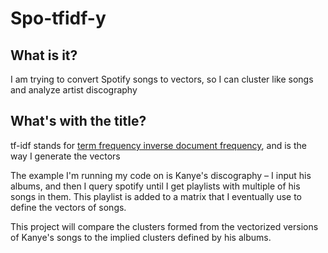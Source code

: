 # Spo-tfidf-y

## What is it?

I am trying to convert Spotify songs to vectors, so I can cluster like songs and analyze artist discography

## What's with the title?

tf-idf stands for [term frequency inverse document frequency](https://en.wikipedia.org/wiki/Tf%E2%80%93idf), and is the way I generate the vectors

The example I'm running my code on is Kanye's discography – I input his albums, and then I query spotify until I get playlists with multiple of his songs in them. This playlist is added to a matrix that I eventually use to define the vectors of songs.

This project will compare the clusters formed from the vectorized versions of Kanye's songs to the implied clusters defined by his albums.
